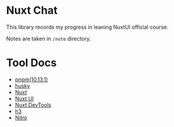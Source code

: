 # Nuxt Chat

This library records my progress in leaning NuxtUI official course.

Notes are taken in `/note` directory.

# Tool Docs

- [pnpm(10.13.1)](https://pnpm.io/)
- [husky](https://typicode.github.io/husky/)
- [Nuxt](https://nuxt.com/)
- [Nuxt UI](https://ui.nuxt.com/)
- [Nuxt DevTools](https://devtools.nuxt.com/)
- [h3](https://v1.h3.dev/)
- [Nitro](https://nitro.build/)

